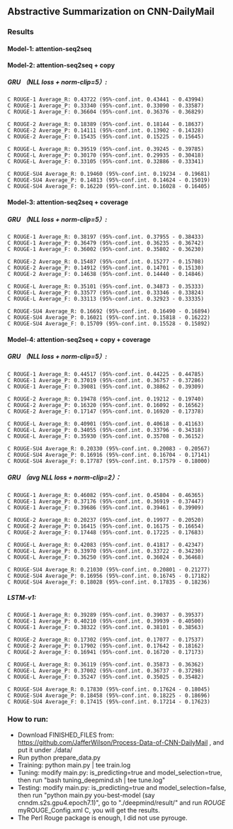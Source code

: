 ## Abstractive Summarization on CNN-DailyMail

### Results
#### Model-1: attention-seq2seq

#### Model-2: attention-seq2seq + copy
##### GRU （NLL loss + norm-clip=5）:
```
C ROUGE-1 Average_R: 0.43722 (95%-conf.int. 0.43441 - 0.43994)
C ROUGE-1 Average_P: 0.33340 (95%-conf.int. 0.33090 - 0.33587)
C ROUGE-1 Average_F: 0.36604 (95%-conf.int. 0.36376 - 0.36829)

C ROUGE-2 Average_R: 0.18389 (95%-conf.int. 0.18144 - 0.18637)
C ROUGE-2 Average_P: 0.14111 (95%-conf.int. 0.13902 - 0.14328)
C ROUGE-2 Average_F: 0.15435 (95%-conf.int. 0.15225 - 0.15645)

C ROUGE-L Average_R: 0.39519 (95%-conf.int. 0.39245 - 0.39785)
C ROUGE-L Average_P: 0.30170 (95%-conf.int. 0.29935 - 0.30418)
C ROUGE-L Average_F: 0.33105 (95%-conf.int. 0.32886 - 0.33341)

C ROUGE-SU4 Average_R: 0.19460 (95%-conf.int. 0.19234 - 0.19681)
C ROUGE-SU4 Average_P: 0.14813 (95%-conf.int. 0.14624 - 0.15019)
C ROUGE-SU4 Average_F: 0.16220 (95%-conf.int. 0.16028 - 0.16405)
```
#### Model-3: attention-seq2seq + coverage

##### GRU （NLL loss + norm-clip=5）:
```
C ROUGE-1 Average_R: 0.38197 (95%-conf.int. 0.37955 - 0.38433)
C ROUGE-1 Average_P: 0.36479 (95%-conf.int. 0.36235 - 0.36742)
C ROUGE-1 Average_F: 0.36002 (95%-conf.int. 0.35802 - 0.36230)

C ROUGE-2 Average_R: 0.15487 (95%-conf.int. 0.15277 - 0.15708)
C ROUGE-2 Average_P: 0.14912 (95%-conf.int. 0.14701 - 0.15130)
C ROUGE-2 Average_F: 0.14638 (95%-conf.int. 0.14440 - 0.14846)

C ROUGE-L Average_R: 0.35101 (95%-conf.int. 0.34873 - 0.35333)
C ROUGE-L Average_P: 0.33577 (95%-conf.int. 0.33346 - 0.33824)
C ROUGE-L Average_F: 0.33113 (95%-conf.int. 0.32923 - 0.33335)

C ROUGE-SU4 Average_R: 0.16692 (95%-conf.int. 0.16490 - 0.16894)
C ROUGE-SU4 Average_P: 0.16021 (95%-conf.int. 0.15818 - 0.16222)
C ROUGE-SU4 Average_F: 0.15709 (95%-conf.int. 0.15528 - 0.15892)
```
#### Model-4: attention-seq2seq + copy + coverage

##### GRU （NLL loss + norm-clip=5）:
```
C ROUGE-1 Average_R: 0.44517 (95%-conf.int. 0.44225 - 0.44785)
C ROUGE-1 Average_P: 0.37019 (95%-conf.int. 0.36757 - 0.37286)
C ROUGE-1 Average_F: 0.39081 (95%-conf.int. 0.38862 - 0.39309)

C ROUGE-2 Average_R: 0.19478 (95%-conf.int. 0.19212 - 0.19740)
C ROUGE-2 Average_P: 0.16320 (95%-conf.int. 0.16092 - 0.16562)
C ROUGE-2 Average_F: 0.17147 (95%-conf.int. 0.16920 - 0.17378)

C ROUGE-L Average_R: 0.40901 (95%-conf.int. 0.40618 - 0.41163)
C ROUGE-L Average_P: 0.34055 (95%-conf.int. 0.33796 - 0.34318)
C ROUGE-L Average_F: 0.35930 (95%-conf.int. 0.35708 - 0.36152)

C ROUGE-SU4 Average_R: 0.20330 (95%-conf.int. 0.20083 - 0.20567)
C ROUGE-SU4 Average_P: 0.16916 (95%-conf.int. 0.16704 - 0.17141)
C ROUGE-SU4 Average_F: 0.17787 (95%-conf.int. 0.17579 - 0.18000)
```
##### GRU （avg NLL loss + norm-clip=2）：
```
C ROUGE-1 Average_R: 0.46082 (95%-conf.int. 0.45804 - 0.46365)
C ROUGE-1 Average_P: 0.37176 (95%-conf.int. 0.36919 - 0.37447)
C ROUGE-1 Average_F: 0.39686 (95%-conf.int. 0.39461 - 0.39909)

C ROUGE-2 Average_R: 0.20237 (95%-conf.int. 0.19977 - 0.20520)
C ROUGE-2 Average_P: 0.16415 (95%-conf.int. 0.16175 - 0.16654)
C ROUGE-2 Average_F: 0.17448 (95%-conf.int. 0.17225 - 0.17683)

C ROUGE-L Average_R: 0.42083 (95%-conf.int. 0.41817 - 0.42347)
C ROUGE-L Average_P: 0.33970 (95%-conf.int. 0.33722 - 0.34230)
C ROUGE-L Average_F: 0.36250 (95%-conf.int. 0.36024 - 0.36468)

C ROUGE-SU4 Average_R: 0.21030 (95%-conf.int. 0.20801 - 0.21277)
C ROUGE-SU4 Average_P: 0.16956 (95%-conf.int. 0.16745 - 0.17182)
C ROUGE-SU4 Average_F: 0.18028 (95%-conf.int. 0.17835 - 0.18236)
```
##### LSTM-v1:
```
C ROUGE-1 Average_R: 0.39289 (95%-conf.int. 0.39037 - 0.39537)
C ROUGE-1 Average_P: 0.40210 (95%-conf.int. 0.39939 - 0.40500)
C ROUGE-1 Average_F: 0.38322 (95%-conf.int. 0.38101 - 0.38563)

C ROUGE-2 Average_R: 0.17302 (95%-conf.int. 0.17077 - 0.17537)
C ROUGE-2 Average_P: 0.17902 (95%-conf.int. 0.17642 - 0.18162)
C ROUGE-2 Average_F: 0.16941 (95%-conf.int. 0.16720 - 0.17173)

C ROUGE-L Average_R: 0.36119 (95%-conf.int. 0.35873 - 0.36362)
C ROUGE-L Average_P: 0.37002 (95%-conf.int. 0.36737 - 0.37298)
C ROUGE-L Average_F: 0.35247 (95%-conf.int. 0.35025 - 0.35482)

C ROUGE-SU4 Average_R: 0.17830 (95%-conf.int. 0.17624 - 0.18045)
C ROUGE-SU4 Average_P: 0.18458 (95%-conf.int. 0.18225 - 0.18696)
C ROUGE-SU4 Average_F: 0.17415 (95%-conf.int. 0.17214 - 0.17623)
```

### How to run:
- Download FINISHED_FILES from: https://github.com/JafferWilson/Process-Data-of-CNN-DailyMail , and put it under ./data/
- Run python prepare_data.py
- Training: python main.py | tee train.log
- Tuning: modify main.py: is_predicting=true and model_selection=true, then run "bash tuning_deepmind.sh | tee tune.log"
- Testing: modify main.py: is_predicting=true and model_selection=false, then run "python main.py you-best-model (say cnndm.s2s.gpu4.epoch7.1)", go to "./deepmind/result/" and run  $ROUGE$ myROUGE_Config.xml C, you will get the results.
- The Perl Rouge package is enough, I did not use pyrouge.
